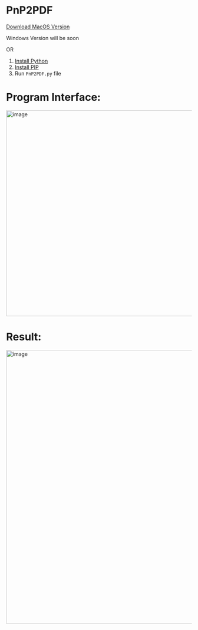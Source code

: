 # PnP2PDF

[Download MacOS Version](https://drive.google.com/drive/folders/1fADjKJbXosjtHfRhAyEQ-Opt4FbnRdQ7?usp=sharing)

Windows Version will be soon

OR

1. [Install Python](https://www.python.org/downloads/)
2. [Install PIP](https://pip.pypa.io/en/stable/installation/)
3. Run `PnP2PDF.py` file

# Program Interface:
 
<img width="558" alt="image" src="https://github.com/Dannoster/PnP2PDF/assets/91663466/ebb3356b-12ec-476a-8c79-4d6be66996a1">

# Result:

<img width="742" alt="image" src="https://github.com/Dannoster/PnP2PDF/assets/91663466/2a3fe3ff-96ac-4b6e-8e96-673168035147">
